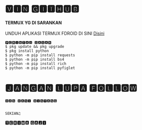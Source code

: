 # 🆅︎🅸︎🅽︎ 🅶︎🅸︎🆃︎🅷︎🆄︎🅱︎

#### TERMUX YG DI SARANKAN
 UNDUH APLIKASI TERMUX FDROID DI SINI [Disini](https://f-droid.org/repo/com.termux_118.apk)
 ```
 🅿︎🅴︎🆁︎🅸︎🅽︎🆃︎🅰︎🅷︎ 🅳︎🅰︎🆂︎🅰︎🆁︎
$ pkg update && pkg upgrade
 $ pkg install python
 $ python -m pip install requests
 $ python -m pip install bs4
 $ python -m pip install rich
 $ python -m pip install pyfiglet
 ```

# 🅹︎🅰︎🅽︎🅶︎🅰︎🅽︎ 🅻︎🆄︎🅿︎🅰︎ 🅵︎🅾︎🅻︎🅻︎🅾︎🆆︎
 ```
🅳︎🅰︎🅽︎ 🅺︎🅰︎🆂︎🅸︎ 🅱︎🅸︎🅽︎🆃︎🅰︎🅽︎🅶︎


𝚂𝙴𝙺𝙸𝙰𝙽♫︎
 ```
🆃︎🅴︎🆁︎🅸︎🅼︎🅰︎ 🅶︎🅰︎🅹︎🅸︎
 
